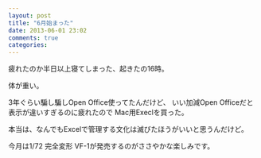 ```yaml
---
layout: post
title: "6月始まった"
date: 2013-06-01 23:02
comments: true
categories:
---
```


疲れたのか半日以上寝てしまった、起きたの16時。

体が重い。

3年ぐらい騙し騙しOpen Office使ってたんだけど、
いい加減Open Officeだと表示が違いすぎるのに疲れたので
Mac用Execlを買った。

本当は、なんでもExcelで管理する文化は滅びたほうがいいと思うんだけど。

今月は1/72 完全変形 VF-1が発売するのがささやかな楽しみです。

